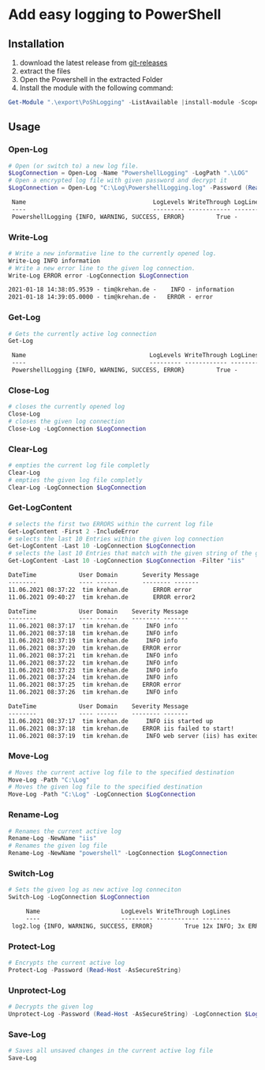 # Add easy logging to PowerShell

## Installation

1. download the latest release from [git-releases](https://github.com/tim-krehan/powershell-logging/releases)
2. extract the files
3. Open the Powershell in the extracted Folder
4. Install the module with the following command:

``` powershell
Get-Module ".\export\PoShLogging" -ListAvailable |install-module -Scope CurrentUser
```

## Usage

### Open-Log

``` powershell
# Open (or switch to) a new log file.
$LogConnection = Open-Log -Name "PowershellLogging" -LogPath ".\LOG"
# Open a encrypted log file with given password and decrypt it
$LogConnection = Open-Log "C:\Log\PowershellLogging.log" -Password (Read-Host -AsSecureString)
```

``` txt
 Name                                    LogLevels WriteThrough LogLines
 ----                                    --------- ------------ --------
 PowershellLogging {INFO, WARNING, SUCCESS, ERROR}         True -
```

### Write-Log

``` powershell
# Write a new informative line to the currently opened log.
Write-Log INFO information
# Write a new error line to the given log connection.
Write-Log ERROR error -LogConnection $LogConnection
```

``` txt
2021-01-18 14:38:05.9539 - tim@krehan.de -    INFO - information
2021-01-18 14:39:05.0000 - tim@krehan.de -   ERROR - error
```

### Get-Log

``` powershell
# Gets the currently active log connection
Get-Log
```

``` txt
 Name                                   LogLevels WriteThrough LogLines
 ----                                   --------- ------------ --------
 PowershellLogging {INFO, WARNING, SUCCESS, ERROR}         True -
```

### Close-Log

``` powershell
# closes the currently opened log
Close-Log
# closes the given log connection
Close-Log -LogConnection $LogConnection
```

### Clear-Log

``` powershell
# empties the current log file completly
Clear-Log
# empties the given log file completly
Clear-Log -LogConnection $LogConnection
```

### Get-LogContent

``` powershell
# selects the first two ERRORS within the current log file
Get-LogContent -First 2 -IncludeError
# selects the last 10 Entries within the given log connection
Get-LogContent -Last 10 -LogConnection $LogConnection
# selects the last 10 Entries that match with the given string of the given log file
Get-LogContent -Last 10 -LogConnection $LogConnection -Filter "iis"
```

``` txt
DateTime            User Domain       Severity Message
--------            ---- ------       -------- -------
11.06.2021 08:37:22  tim krehan.de       ERROR error
11.06.2021 09:40:27  tim krehan.de       ERROR error2
```

```txt
DateTime            User Domain    Severity Message
--------            ---- ------    -------- -------
11.06.2021 08:37:17  tim krehan.de     INFO info
11.06.2021 08:37:18  tim krehan.de     INFO info
11.06.2021 08:37:19  tim krehan.de     INFO info
11.06.2021 08:37:20  tim krehan.de    ERROR error
11.06.2021 08:37:21  tim krehan.de     INFO info
11.06.2021 08:37:22  tim krehan.de     INFO info
11.06.2021 08:37:23  tim krehan.de     INFO info
11.06.2021 08:37:24  tim krehan.de     INFO info
11.06.2021 08:37:25  tim krehan.de    ERROR error
11.06.2021 08:37:26  tim krehan.de     INFO info
```

```txt
DateTime            User Domain    Severity Message
--------            ---- ------    -------- -------
11.06.2021 08:37:17  tim krehan.de     INFO iis started up
11.06.2021 08:37:18  tim krehan.de    ERROR iis failed to start!
11.06.2021 08:37:19  tim krehan.de     INFO web server (iis) has exited
```

### Move-Log

``` powershell
# Moves the current active log file to the specified destination
Move-Log -Path "C:\Log"
# Moves the given log file to the specified destination
Move-Log -Path "C:\Log" -LogConnection $LogConnection
```

### Rename-Log

``` powershell
# Renames the current active log
Rename-Log -NewName "iis"
# Renames the given log file
Rename-Log -NewName "powershell" -LogConnection $LogConnection
```

### Switch-Log

``` powershell
# Sets the given log as new active log conneciton
Switch-Log -LogConnection $LogConnection
```

```txt
     Name                       LogLevels WriteThrough LogLines
     ----                       --------- ------------ --------
 log2.log {INFO, WARNING, SUCCESS, ERROR}         True 12x INFO; 3x ERROR
```

### Protect-Log

``` powershell
# Encrypts the current active log
Protect-Log -Password (Read-Host -AsSecureString)
```

### Unprotect-Log

``` powershell
# Decrypts the given log
Unprotect-Log -Password (Read-Host -AsSecureString) -LogConnection $LogConnection
```

### Save-Log

``` powershell
# Saves all unsaved changes in the current active log file
Save-Log
```